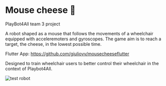 # Mouse cheese :carousel_horse:
PlayBot4All team 3 project

A robot shaped as a mouse that follows the movements of a wheelchair equipped with acceleremoters and gyroscopes.
The game aim is to reach a target, the cheese, in the lowest possible time.

Flutter App: https://github.com/giuliovv/mousecheeseflutter

Designed to train wheelchair users to better control their wheelchair in the context of Playbot4All.

![test robot](./test_robot.gif)
